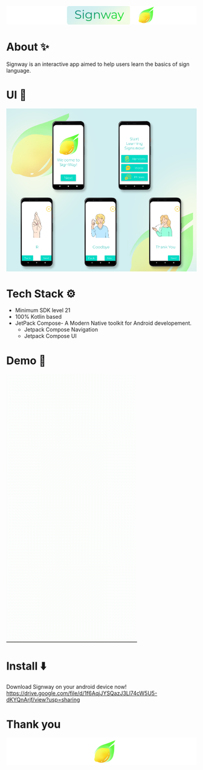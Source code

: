 ![](https://github.com/GDSC-AUM/Signway/blob/main/SignwayPreview/SignwayTitle.png)
# About ✨
Signway is an interactive app aimed to help users learn the basics of sign language.
# UI 🍋
![Ui preview](https://github.com/GDSC-AUM/Signway/blob/main/SignwayPreview/Sign%20ui%20Screenshots%20git.png)
# Tech Stack ⚙️
- Minimum SDK level 21
- 100% Kotlin based
- JetPack Compose- A Modern Native toolkit for Android developement.
  - Jetpack Compose Navigation
  - Jetpack Compose UI


# Demo 📱
![App gif](https://github.com/GDSC-AUM/Signway/blob/main/SignwayPreview/Signway.gif)

# Install ⬇️
Download Signway on your android device now!
<https://drive.google.com/file/d/1f6AqjJYSQazJ3Ll74cW5U5-dKYQnArjf/view?usp=sharing>
# Thank you
![logo](https://github.com/GDSC-AUM/Signway/blob/main/SignwayPreview/logo_banner.png)



